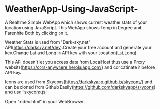 # WeatherApp-Using-JavaScript-
A Realtime Simple WebApp which shows current weather stats of your location using JavaScript.
This WebApp shows Temp in Degree and Farenhite Both by clicking on it.

Weather Stats is used from "Dark-sky.net" API(https://darksky.net/dev).Create your free account and generate your key.Change Lat and Long in API key with your Location(Lat,Long).

This API doesn't let you access data from LocalHost thus use a Proxy website(https://cors-anywhere.herokuapp.com/) and concatinate it before API key.

Icons are used from Skycons(https://darkskyapp.github.io/skycons/) and can be cloned from Github Easily(https://github.com/darkskyapp/skycons) and use "skycons.js"

Open "index.html" in your WebBrowser.

